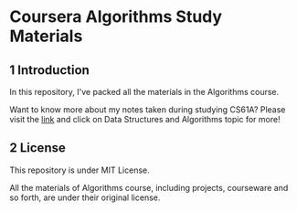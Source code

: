 # Coursera Algorithms Study Materials

## 1 Introduction

In this repository, I've packed all the materials in the Algorithms course.

Want to know more about my notes taken during studying CS61A? Please visit the [link](https://csstudy.pages.dev/) and click on Data Structures and Algorithms topic for more!

## 2 License

This repository is under MIT License.

All the materials of Algorithms course, including projects, courseware and so forth, are under their original license.
